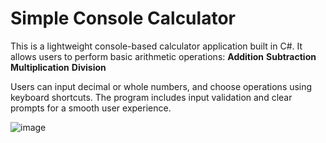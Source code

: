# Simple Console Calculator

This is a lightweight console-based calculator application built in C#. It allows users to perform basic arithmetic operations:
**Addition**
**Subtraction**
**Multiplication**
**Division**

Users can input decimal or whole numbers, and choose operations using keyboard shortcuts. The program includes input validation and clear prompts for a smooth user experience.

![image](https://github.com/user-attachments/assets/eab7710d-48c3-436a-85a1-94e66fcce429)

